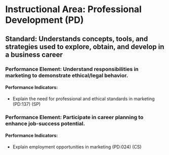 # Instructional Area: Professional Development (PD)

## Standard: Understands concepts, tools, and strategies used to explore, obtain, and develop in a business career

### Performance Element: Understand responsibilities in marketing to demonstrate ethical/legal behavior.

#### Performance Indicators:

* Explain the need for professional and ethical standards in marketing (PD:137) (SP)

### Performance Element: Participate in career planning to enhance job-success potential.

#### Performance Indicators:

* Explain employment opportunities in marketing (PD:024) (CS)